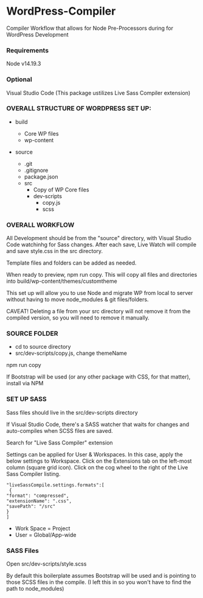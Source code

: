 # WordPress-Compiler
Compiler Workflow that allows for Node Pre-Processors during for WordPress Development



### Requirements
Node v14.19.3

### Optional
Visual Studio Code (This package ustilizes Live Sass Compiler extension)

### OVERALL STRUCTURE OF WORDPRESS SET UP:

- build

  - Core WP files
  - wp-content

- source
  - .git
  - .gitignore
  - package.json
  - src
    - Copy of WP Core files
    - dev-scripts
      - copy.js
      - scss

### OVERALL WORKFLOW

All Development should be from the "source" directory, with Visual Studio Code watchinhg for Sass changes. After each save, Live Watch will compile and save style.css in the src directory.

Template files and folders can be added as needed.

When ready to preview, npm run copy. This will copy all files and directories into build/wp-content/themes/customtheme

This set up will allow you to use Node and migrate WP from local to server without having to move node_modules & git files/folders.

CAVEAT! Deleting a file from your src directory will not remove it from the compiled version, so you will need to remove it manually.

### SOURCE FOLDER

- cd to source directory
- src/dev-scripts/copy.js, change themeName

npm run copy

If Bootstrap will be used (or any other package with CSS, for that matter), install via NPM

### SET UP SASS

Sass files should live in the src/dev-scripts directory

If Visual Studio Code, there's a SASS watcher that waits for changes and auto-compiles when SCSS files are saved.

Search for "Live Sass Compiler" extension

Settings can be applied for User & Workspaces. In this case, apply the below settings to Workspace. Click on the Extensions tab on the left-most column (square grid icon). Click on the cog wheel to the right of the Live Sass Compiler listing.

```
"liveSassCompile.settings.formats":[
 {
"format": "compressed",
"extensionName": ".css",
"savePath": "/src"
}
]
```

- Work Space = Project
- User = Global/App-wide

### SASS Files

Open src/dev-scripts/style.scss

By default this boilerplate assumes Bootstrap will be used and is pointing to those SCSS files in the compile. (I left this in so you won't have to find the path to node_modules)
